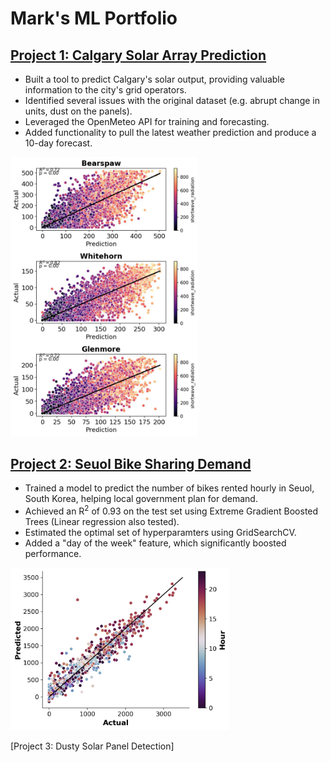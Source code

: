 # Mark's ML Portfolio

## [Project 1: Calgary Solar Array Prediction](https://github.com/MarkHague/calgary_solar_production/)

- Built a tool to predict Calgary's solar output, providing valuable information to the city's grid operators.
- Identified several issues with the original dataset (e.g. abrupt change in units, dust on the panels).
- Leveraged the OpenMeteo API for training and forecasting. 
- Added functionality to pull the latest weather prediction and produce a 10-day forecast.

<img src="https://github.com/MarkHague/portfolio/blob/main/images/scatter_calgary_top3_shortwave_in_color.jpg" width = "300">

## [Project 2: Seuol Bike Sharing Demand](https://github.com/MarkHague/seoul_bike_sharing_demand)

- Trained a model to predict the number of bikes rented hourly in Seuol, South Korea, helping local government plan for demand.
- Achieved an R<sup>2</sup> of 0.93 on the test set using Extreme Gradient Boosted Trees (Linear regression also tested).
- Estimated the optimal set of hyperparamters using GridSearchCV.
- Added a "day of the week" feature, which significantly boosted performance.

<img src="https://github.com/MarkHague/portfolio/blob/main/images/scatter_test_set_hour_in_color.png" width="350">

[Project 3: Dusty Solar Panel Detection]
